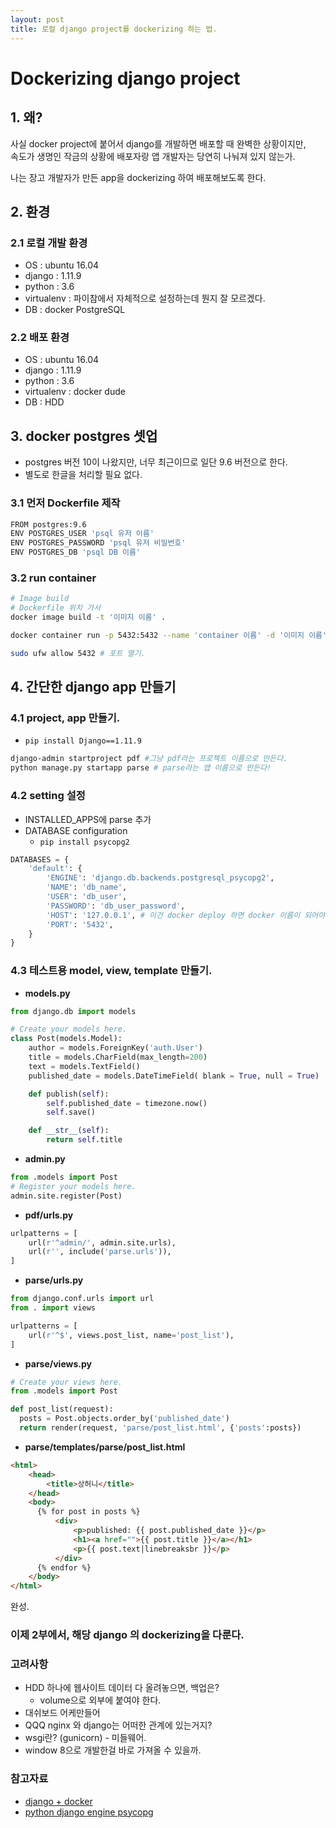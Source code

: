 ```yaml
---
layout: post
title: 로컬 django project를 dockerizing 하는 법.
---
```


# Dockerizing django project

## 1. 왜?

사실 docker project에 붙어서 django를 개발하면 배포할 때 완벽한 상황이지만, <br>
속도가 생명인 작금의 상황에 배포자랑 앱 개발자는 당연히 나눠져 있지 않는가. <br>

나는 장고 개발자가 만든 app을 dockerizing 하여 배포해보도록 한다. <br>

## 2. 환경

### 2.1 로컬 개발 환경
* OS : ubuntu 16.04
* django : 1.11.9
* python : 3.6
* virtualenv : 파이참에서 자체적으로 설정하는데 뭔지 잘 모르겠다.
* DB : docker PostgreSQL

### 2.2 배포 환경
* OS : ubuntu 16.04
* django : 1.11.9
* python : 3.6
* virtualenv : docker dude
* DB : HDD

## 3. docker postgres 셋업
* postgres 버전 10이 나왔지만, 너무 최근이므로 일단 9.6 버전으로 한다.
* 별도로 한글을 처리할 필요 없다.

### 3.1 먼저 Dockerfile 제작
```bash
FROM postgres:9.6
ENV POSTGRES_USER 'psql 유저 이름'
ENV POSTGRES_PASSWORD 'psql 유저 비밀번호'
ENV POSTGRES_DB 'psql DB 이름'
```

### 3.2 run container
```bash
# Image build
# Dockerfile 위치 가서
docker image build -t '이미지 이름' .

docker container run -p 5432:5432 --name 'container 이름' -d '이미지 이름'

sudo ufw allow 5432 # 포트 열기.
```

## 4. 간단한 django app 만들기

### 4.1 project, app 만들기.

* ```pip install Django==1.11.9```
```bash
django-admin startproject pdf #그냥 pdf라는 프로젝트 이름으로 만든다.
python manage.py startapp parse # parse라는 앱 이름으로 만든다!
```

### 4.2 setting 설정
* INSTALLED_APPS에  parse 추가
* DATABASE configuration
  - ```pip install psycopg2```
```python
DATABASES = {
    'default': {
        'ENGINE': 'django.db.backends.postgresql_psycopg2',
        'NAME': 'db_name',                      
        'USER': 'db_user',
        'PASSWORD': 'db_user_password',
        'HOST': '127.0.0.1', # 이건 docker deploy 하면 docker 이름이 되어야 한다.
        'PORT': '5432',
    }
}
```

### 4.3 테스트용 model, view, template 만들기.
* **models.py**
```python
from django.db import models

# Create your models here.
class Post(models.Model):
    author = models.ForeignKey('auth.User')
    title = models.CharField(max_length=200)
    text = models.TextField()
    published_date = models.DateTimeField( blank = True, null = True)

    def publish(self):
        self.published_date = timezone.now()
        self.save()

    def __str__(self):
        return self.title
```
* **admin.py**
```python
from .models import Post
# Register your models here.
admin.site.register(Post)
```
* **pdf/urls.py**
```python
urlpatterns = [
    url(r'^admin/', admin.site.urls),
    url(r'', include('parse.urls')),
]
```
* **parse/urls.py**
```python
from django.conf.urls import url
from . import views

urlpatterns = [
    url(r'^$', views.post_list, name='post_list'),
]
```
* **parse/views.py**
```python
# Create your views here.
from .models import Post

def post_list(request):
  posts = Post.objects.order_by('published_date')
  return render(request, 'parse/post_list.html', {'posts':posts})
```

* **parse/templates/parse/post_list.html**
```html
<html>
    <head>
        <title>상허니</title>
    </head>
    <body>
      {% for post in posts %}
          <div>
              <p>published: {{ post.published_date }}</p>
              <h1><a href="">{{ post.title }}</a></h1>
              <p>{{ post.text|linebreaksbr }}</p>
          </div>
      {% endfor %}
    </body>
</html>
```

완성.
### 이제 2부에서, 해당 django 의 dockerizing을 다룬다.

### 고려사항
* HDD 하나에 웹사이트 데이터 다 올려놓으면, 백업은?
  - volume으로 외부에 붙여야 한다.
* 대쉬보드 어케만들어
* QQQ nginx 와 django는 어떠한 관계에 있는거지?
* wsgi란? (gunicorn) - 미들웨어.
* window 8으로 개발한걸 바로 가져올 수 있을까.

### 참고자료
* [django  + docker](http://ruddra.com/2016/08/14/docker-django-nginx-postgres/index.html)
* [python django engine psycopg](https://stackoverflow.com/questions/5394331/how-to-setup-postgresql-database-in-django)
